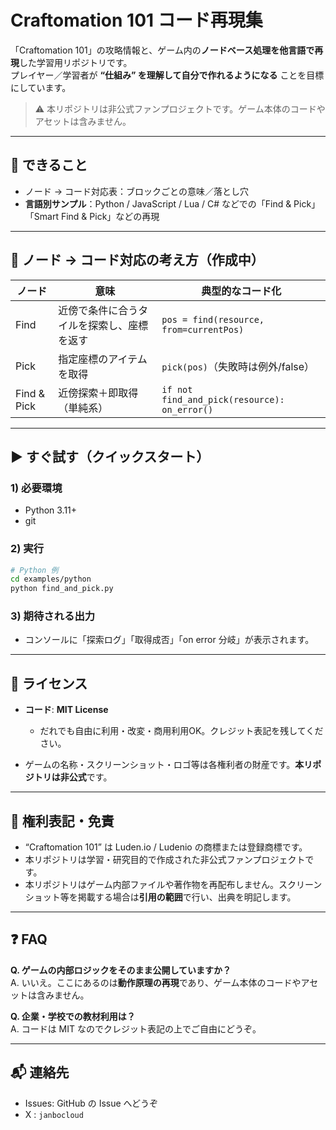 # Craftomation 101 コード再現集

「Craftomation 101」の攻略情報と、ゲーム内の**ノードベース処理を他言語で再現**した学習用リポジトリです。  
プレイヤー／学習者が **“仕組み” を理解して自分で作れるようになる** ことを目標にしています。

> ⚠️ 本リポジトリは非公式ファンプロジェクトです。ゲーム本体のコードやアセットは含みません。

---

## 🚀 できること
- ノード → コード対応表：ブロックごとの意味／落とし穴
- **言語別サンプル**：Python / JavaScript / Lua / C# などでの「Find & Pick」「Smart Find & Pick」などの再現

---

## 🧩 ノード → コード対応の考え方（作成中）
| ノード | 意味 | 典型的なコード化 |
|---|---|---|
| Find | 近傍で条件に合うタイルを探索し、座標を返す | `pos = find(resource, from=currentPos)` |
| Pick | 指定座標のアイテムを取得 | `pick(pos)`（失敗時は例外/false） |
| Find & Pick | 近傍探索＋即取得（単純系） | `if not find_and_pick(resource): on_error()` |

---

## ▶️ すぐ試す（クイックスタート）
### 1) 必要環境
- Python 3.11+
- git

### 2) 実行
```bash
# Python 例
cd examples/python
python find_and_pick.py
````

### 3) 期待される出力

* コンソールに「探索ログ」「取得成否」「on error 分岐」が表示されます。

---

## 🔐 ライセンス

* **コード**: **MIT License**

  * だれでも自由に利用・改変・商用利用OK。クレジット表記を残してください。

* ゲームの名称・スクリーンショット・ロゴ等は各権利者の財産です。**本リポジトリは非公式**です。

---

## 📎 権利表記・免責

* “Craftomation 101” は Luden.io / Ludenio の商標または登録商標です。
* 本リポジトリは学習・研究目的で作成された非公式ファンプロジェクトです。
* 本リポジトリはゲーム内部ファイルや著作物を再配布しません。スクリーンショット等を掲載する場合は**引用の範囲**で行い、出典を明記します。

---

## ❓ FAQ

**Q. ゲームの内部ロジックをそのまま公開していますか？**  
A. いいえ。ここにあるのは**動作原理の再現**であり、ゲーム本体のコードやアセットは含みません。

**Q. 企業・学校での教材利用は？**  
A. コードは MIT なのでクレジット表記の上でご自由にどうぞ。

---

## 📬 連絡先

* Issues: GitHub の Issue へどうぞ
* X : `janbocloud` 
